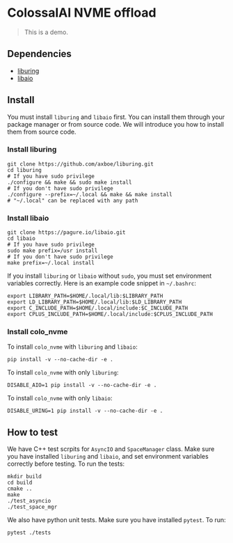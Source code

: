 # ColossalAI NVME offload

> This is a demo.

## Dependencies

- [liburing](https://github.com/axboe/liburing)
- [libaio](https://pagure.io/libaio)

## Install

You must install `liburing` and `libaio` first. You can install them through your package manager or from source code. We will introduce you how to install them from source code.

### Install liburing
```shell
git clone https://github.com/axboe/liburing.git
cd liburing
# If you have sudo privilege
./configure && make && sudo make install
# If you don't have sudo privilege
./configure --prefix=~/.local && make && make install
# "~/.local" can be replaced with any path
```

### Install libaio
```shell
git clone https://pagure.io/libaio.git
cd libaio
# If you have sudo privilege
sudo make prefix=/usr install
# If you don't have sudo privilege
make prefix=~/.local install
```

If you install `liburing` or `libaio` without `sudo`, you must set environment variables correctly. Here is an example code snippet in `~/.bashrc`:
```shell
export LIBRARY_PATH=$HOME/.local/lib:$LIBRARY_PATH
export LD_LIBRARY_PATH=$HOME/.local/lib:$LD_LIBRARY_PATH
export C_INCLUDE_PATH=$HOME/.local/include:$C_INCLUDE_PATH
export CPLUS_INCLUDE_PATH=$HOME/.local/include:$CPLUS_INCLUDE_PATH
```

### Install colo_nvme

To install `colo_nvme` with `liburing` and `libaio`:
```shell
pip install -v --no-cache-dir -e .
```

To install `colo_nvme` with only `liburing`:
```shell
DISABLE_AIO=1 pip install -v --no-cache-dir -e .
```

To install `colo_nvme` with only `libaio`:
```shell
DISABLE_URING=1 pip install -v --no-cache-dir -e .
```

## How to test

We have C++ test scrpits for `AsyncIO` and `SpaceManager` class. Make sure you have installed `liburing` and `libaio`, and set environment variables correctly before testing. To run the tests:

```shell
mkdir build
cd build
cmake ..
make
./test_asyncio
./test_space_mgr
```

We also have python unit tests. Make sure you have installed `pytest`. To run:

```shell
pytest ./tests
```